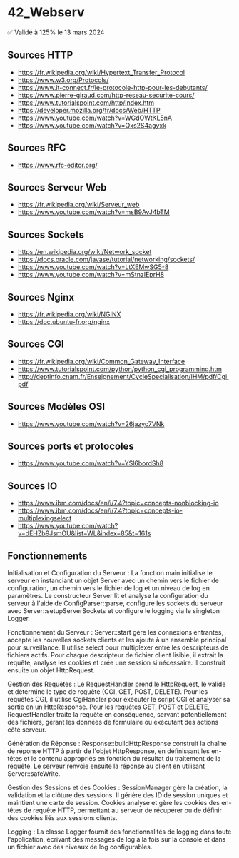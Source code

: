 # 42_Webserv

✅ Validé à 125% le 13 mars 2024

## Sources HTTP

- https://fr.wikipedia.org/wiki/Hypertext_Transfer_Protocol
- https://www.w3.org/Protocols/
- https://www.it-connect.fr/le-protocole-http-pour-les-debutants/
- https://www.pierre-giraud.com/http-reseau-securite-cours/
- https://www.tutorialspoint.com/http/index.htm
- https://developer.mozilla.org/fr/docs/Web/HTTP
- https://www.youtube.com/watch?v=WGdOWtKL5nA
- https://www.youtube.com/watch?v=Qxs2S4agyxk

## Sources RFC

- https://www.rfc-editor.org/

## Sources Serveur Web

- https://fr.wikipedia.org/wiki/Serveur_web
- https://www.youtube.com/watch?v=msB9AvJ4bTM

## Sources Sockets

- https://en.wikipedia.org/wiki/Network_socket
- https://docs.oracle.com/javase/tutorial/networking/sockets/
- https://www.youtube.com/watch?v=LtXEMwSG5-8
- https://www.youtube.com/watch?v=mStnzIEprH8

## Sources Nginx

- https://fr.wikipedia.org/wiki/NGINX
- https://doc.ubuntu-fr.org/nginx

## Sources CGI

- https://fr.wikipedia.org/wiki/Common_Gateway_Interface
- https://www.tutorialspoint.com/python/python_cgi_programming.htm
- http://deptinfo.cnam.fr/Enseignement/CycleSpecialisation/IHM/pdf/Cgi.pdf

## Sources Modèles OSI

- https://www.youtube.com/watch?v=26jazyc7VNk

## Sources ports et protocoles

- https://www.youtube.com/watch?v=YSl6bordSh8

## Sources IO

- https://www.ibm.com/docs/en/i/7.4?topic=concepts-nonblocking-io
- https://www.ibm.com/docs/en/i/7.4?topic=concepts-io-multiplexingselect
- https://www.youtube.com/watch?v=dEHZb9JsmOU&list=WL&index=85&t=161s

## Fonctionnements

Initialisation et Configuration du Serveur :
La fonction main initialise le serveur en instanciant un objet Server avec un chemin vers le fichier de configuration,
un chemin vers le fichier de log et un niveau de log en paramètres.
Le constructeur Server lit et analyse la configuration du serveur à l'aide de ConfigParser::parse,
configure les sockets du serveur avec Server::setupServerSockets et configure le logging via le singleton Logger.

Fonctionnement du Serveur :
Server::start gère les connexions entrantes, accepte les nouvelles sockets clients et les ajoute à un ensemble 
principal pour surveillance. Il utilise select pour multiplexer entre les descripteurs de fichiers actifs.
Pour chaque descripteur de fichier client lisible, il extrait la requête, analyse les cookies et crée une 
session si nécessaire. Il construit ensuite un objet HttpRequest.

Gestion des Requêtes :
Le RequestHandler prend le HttpRequest, le valide et détermine le type de requête (CGI, GET, POST, DELETE). 
Pour les requêtes CGI, il utilise CgiHandler pour exécuter le script CGI et analyser sa sortie en un HttpResponse.
Pour les requêtes GET, POST et DELETE, RequestHandler traite la requête en conséquence, servant potentiellement 
des fichiers, gérant les données de formulaire ou exécutant des actions côté serveur.

Génération de Réponse :
Response::buildHttpResponse construit la chaîne de réponse HTTP à partir de l'objet HttpResponse, 
en définissant les en-têtes et le contenu appropriés en fonction du résultat du traitement de la requête.
Le serveur renvoie ensuite la réponse au client en utilisant Server::safeWrite.

Gestion des Sessions et des Cookies :
SessionManager gère la création, la validation et la clôture des sessions. 
Il génère des ID de session uniques et maintient une carte de session.
Cookies analyse et gère les cookies des en-têtes de requête HTTP, permettant au 
serveur de récupérer ou de définir des cookies liés aux sessions clients.

Logging :
La classe Logger fournit des fonctionnalités de logging dans toute l'application, 
écrivant des messages de log à la fois sur la console et dans un fichier avec des niveaux de log configurables.
